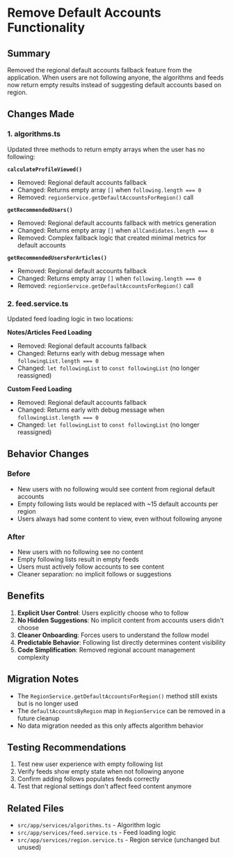 # Remove Default Accounts Functionality

## Summary
Removed the regional default accounts fallback feature from the application. When users are not following anyone, the algorithms and feeds now return empty results instead of suggesting default accounts based on region.

## Changes Made

### 1. algorithms.ts
Updated three methods to return empty arrays when the user has no following:

**`calculateProfileViewed()`**
- Removed: Regional default accounts fallback
- Changed: Returns empty array `[]` when `following.length === 0`
- Removed: `regionService.getDefaultAccountsForRegion()` call

**`getRecommendedUsers()`**
- Removed: Regional default accounts fallback with metrics generation
- Changed: Returns empty array `[]` when `allCandidates.length === 0`
- Removed: Complex fallback logic that created minimal metrics for default accounts

**`getRecommendedUsersForArticles()`**
- Removed: Regional default accounts fallback
- Changed: Returns empty array `[]` when `following.length === 0`
- Removed: `regionService.getDefaultAccountsForRegion()` call

### 2. feed.service.ts
Updated feed loading logic in two locations:

**Notes/Articles Feed Loading**
- Removed: Regional default accounts fallback
- Changed: Returns early with debug message when `followingList.length === 0`
- Changed: `let followingList` to `const followingList` (no longer reassigned)

**Custom Feed Loading**
- Removed: Regional default accounts fallback
- Changed: Returns early with debug message when `followingList.length === 0`
- Changed: `let followingList` to `const followingList` (no longer reassigned)

## Behavior Changes

### Before
- New users with no following would see content from regional default accounts
- Empty following lists would be replaced with ~15 default accounts per region
- Users always had some content to view, even without following anyone

### After
- New users with no following see no content
- Empty following lists result in empty feeds
- Users must actively follow accounts to see content
- Cleaner separation: no implicit follows or suggestions

## Benefits
1. **Explicit User Control**: Users explicitly choose who to follow
2. **No Hidden Suggestions**: No implicit content from accounts users didn't choose
3. **Cleaner Onboarding**: Forces users to understand the follow model
4. **Predictable Behavior**: Following list directly determines content visibility
5. **Code Simplification**: Removed regional account management complexity

## Migration Notes
- The `RegionService.getDefaultAccountsForRegion()` method still exists but is no longer used
- The `defaultAccountsByRegion` map in `RegionService` can be removed in a future cleanup
- No data migration needed as this only affects algorithm behavior

## Testing Recommendations
1. Test new user experience with empty following list
2. Verify feeds show empty state when not following anyone
3. Confirm adding follows populates feeds correctly
4. Test that regional settings don't affect feed content anymore

## Related Files
- `src/app/services/algorithms.ts` - Algorithm logic
- `src/app/services/feed.service.ts` - Feed loading logic
- `src/app/services/region.service.ts` - Region service (unchanged but unused)
